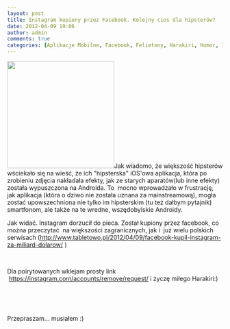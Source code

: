 ```yaml
---
layout: post
title: Instagram kupiony przez Facebook. Kolejny cios dla hipsterów?
date: 2012-04-09 19:06
author: admin
comments: true
categories: [Aplikacje Mobilne, Facebook, Felietony, Harakiri, Humor, Instagram, iOS]
---
```

<a href="http://szymonmotyka.pl/wp-content/uploads/2012/04/instagram.png"><img class="size-full wp-image-277 alignleft" title="instagram" src="http://szymonmotyka.pl/wp-content/uploads/2012/04/instagram.png" alt="" width="250" height="250" /></a>Jak wiadomo, że większość hipsterów wściekało się na wieść, że ich "hipsterska" iOS'owa aplikacja, która po zrobieniu zdjęcia nakładała efekty, jak ze starych aparatów(lub inne efekty) została wypuszczona na Androida. To  mocno wprowadzało w frustrację, jak aplikacja (która o dziwo nie została uznana za mainstreamową), mogła zostać upowszechniona nie tylko im hipsterskim (tu też dałbym pytajnik) smartfonom, ale także na te wredne, wszędobylskie Androidy.

Jak widać. Instagram dorzucił do pieca. Został kupiony przez facebook, co można przeczytać  na większości zagranicznych, jak i  już wielu polskich serwisach (<a href="http://www.tabletowo.pl/2012/04/09/facebook-kupil-instagram-za-miliard-dolarow/">http://www.tabletowo.pl/2012/04/09/facebook-kupil-instagram-za-miliard-dolarow/</a> )

&nbsp;

Dla poirytowanych wklejam prosty link  https://instagram.com/accounts/remove/request/ i życzę miłego Harakiri:)

&nbsp;

&nbsp;

Przepraszam... musiałem :)
